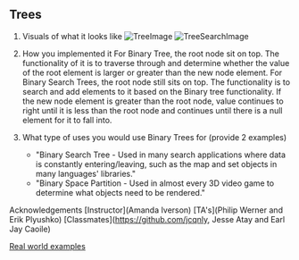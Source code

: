 ## Trees ##

1. Visuals of what it looks like
![TreeImage](assets\BinaryTrees.jpg)
![TreeSearchImage](assets\BinarySearchTrees.jpg)

2. How you implemented it 
For Binary Tree, the root node sit on top. The functionality of it is to traverse through and determine whether the value of the root element is larger or greater than the new node element.
For Binary Search Trees, the root node still sits on top. The functionality is to search and add elements to it based on the Binary tree functionality. If the new node element is greater than the root node, value continues to right until it is less than the root node and continues until there is a null element for it to fall into.

3. What type of uses you would use Binary Trees for (provide 2 examples)
   - "Binary Search Tree - Used in many search applications where data is constantly entering/leaving, such as the map and set objects in many languages' libraries."
   - "Binary Space Partition - Used in almost every 3D video game to determine what objects need to be rendered."

Acknowledgements
[Instructor](Amanda Iverson)
[TA's](Philip Werner and Erik Plyushko)
[Classmates](https://github.com/jcqnly, Jesse Atay and Earl Jay Caoile)

[Real world examples](https://stackoverflow.com/questions/2130416/what-are-the-applications-of-binary-trees)